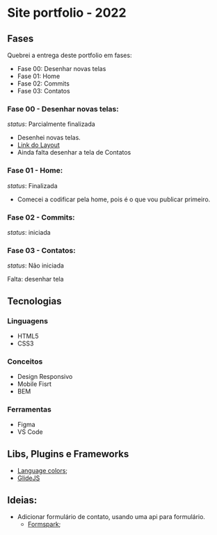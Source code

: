 # Site portfolio - 2022

## Fases

Quebrei a entrega deste portfolio em fases:
- Fase 00: Desenhar novas telas
- Fase 01: Home
- Fase 02: Commits
- Fase 03: Contatos

### Fase 00 - Desenhar novas telas:

*status*: Parcialmente finalizada

- Desenhei novas telas.
- [Link do Layout](https://www.figma.com/file/1Y7L3A6rmKyWwLMCxHQGTU/Meu-Site-Portfolio---2022?node-id=12%3A235)
- Ainda falta desenhar a tela de Contatos

### Fase 01 - Home:

*status*: Finalizada

- Comecei a codificar pela home, pois é o que vou publicar primeiro.

### Fase 02 - Commits:

*status*: iniciada

### Fase 03 - Contatos:

*status*: Não iniciada

Falta: desenhar tela 

<!-- <hr style="width: 100%; height: 1px; background-color: #5e5e5ebf; border: 0"> -->

## Tecnologias

### Linguagens
- HTML5
- CSS3

### Conceitos
- Design Responsivo
- Mobile Fisrt
- BEM

### Ferramentas
- Figma
- VS Code

## Libs, Plugins e Frameworks

- [Language colors](https://github.com/quickutils/language-colors);
- [GlideJS](https://glidejs.com/)

## Ideias:
- Adicionar formulário de contato, usando uma api para formulário. 
    - [Formspark](https://formspark.io/);